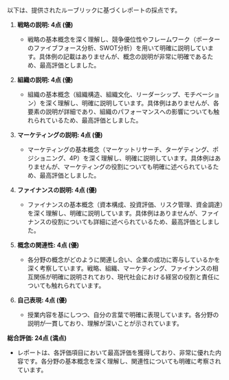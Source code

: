 以下は、提供されたルーブリックに基づくレポートの採点です。

1. **戦略の説明: 4点 (優)**
   - 戦略の基本概念を深く理解し、競争優位性やフレームワーク（ポーターのファイブフォース分析、SWOT分析）を用いて明確に説明しています。具体例の記載はありませんが、概念の説明が非常に明確であるため、最高評価としました。

2. **組織の説明: 4点 (優)**
   - 組織の基本概念（組織構造、組織文化、リーダーシップ、モチベーション）を深く理解し、明確に説明しています。具体例はありませんが、各要素の説明が詳細であり、組織のパフォーマンスへの影響についても触れられているため、最高評価としました。

3. **マーケティングの説明: 4点 (優)**
   - マーケティングの基本概念（マーケットリサーチ、ターゲティング、ポジショニング、4P）を深く理解し、明確に説明しています。具体例はありませんが、マーケティングの役割についても明確に述べられているため、最高評価としました。

4. **ファイナンスの説明: 4点 (優)**
   - ファイナンスの基本概念（資本構成、投資評価、リスク管理、資金調達）を深く理解し、明確に説明しています。具体例はありませんが、ファイナンスの役割についても詳細に述べられているため、最高評価としました。

5. **概念の関連性: 4点 (優)**
   - 各分野の概念がどのように関連し合い、企業の成功に寄与しているかを深く考察しています。戦略、組織、マーケティング、ファイナンスの相互関係が明確に説明されており、現代社会における経営の役割と責任についても触れられています。

6. **自己表現: 4点 (優)**
   - 授業内容を基にしつつ、自分の言葉で明確に表現しています。各分野の説明が一貫しており、理解が深いことが示されています。

**総合評価: 24点 (満点)**
- レポートは、各評価項目において最高評価を獲得しており、非常に優れた内容です。各分野の基本概念を深く理解し、関連性についても明確に考察されています。